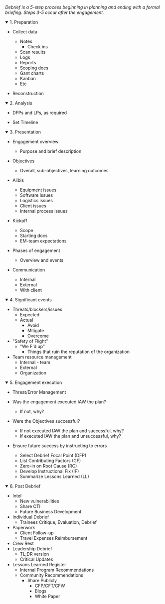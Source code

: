 *Debrief is a 5-step process beginning in planning and ending with a formal briefing. Steps 3-5 occur after the engagement.*

<details open>
  <summary> 1. Preparation</summary>

- Collect data

  - Notes
    - Check ins
  - Scan results
  - Logs
  - Reports
  - Scoping docs
  - Gant charts
  - Kanban
  - Etc
 - Reconstruction
</details>
<details open>
  <summary>2. Analysis</summary>

- DFPs and LPs, as required

- Set Timeline
</details>
<details open>
<summary>3. Presentation</summary>

- Engagement overview

  - Purpose and brief description

- Objectives

  - Overall, sub-objectives, learning outcomes

- Alibis
  - Equipment issues
  - Software issues
  - Logistics issues
  - Client issues
  - Internal process issues
- Kickoff
  - Scope
  - Starting docs
  - EM-team expectations 
- Phases of engagement
  - Overview and events
- Communication
  - Internal
  - External
  - With client
</details>
<details open>
<summary>4.
Significant events</summary>

- Threats/blockers/issues
  - Expected
  - Actual
    - Avoid
    - Mitigate
    - Overcome
- "Safety of Flight"
  - "We F'd up"
    - Things that ruin the reputation of the organization
- Team resource management
  - Internal - team
  - External 
  - Organization
</details>
<details open>
	<summary>5. Engagement execution </summary>

- Threat/Error Management

- Was the engagement executed IAW the plan?
  - If not, why?
- Were the Objectives successful?
  - If not executed IAW the plan and successful, why?
  - If executed IAW the plan and unsuccessful, why?
- Ensure future success by instructing to errors
  - Select Debrief Focal Point (DFP)
  - List Contributing Factors (CF)
  - Zero-in on Root Cause (RC)
  - Develop Instructional Fix (IF)
  - Summarize Lessons Learned (LL)
</details>
<details open>
	<summary>6. Post Debrief</summary>

- Intel 
  - New vulnerabilities
  - Share CTI
  - Future Business Development
- Individual Debrief
  - Trainees Critique, Evaluation, Debrief
- Paperwork
  - Client Follow-up
  - Travel Expenses Reimbursement
- Crew Rest
- Leadership Debrief
  - TL;DR version
  - Critical Updates
- Lessons Learned Register
  - Internal Program Recommendations
  - Community Recommendations
    - Share Publicly
      - CFP/CFT/CFW
      - Blogs
      - White Paper
</details>
